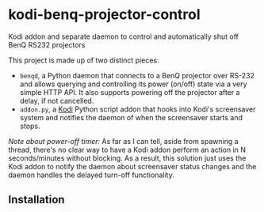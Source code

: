# kodi-benq-projector-control

Kodi addon and separate daemon to control and automatically shut off BenQ RS232 projectors

This project is made up of two distinct pieces:

* ``benqd``, a Python daemon that connects to a BenQ projector over RS-232 and allows querying and controlling its power (on/off) state via a very simple HTTP API. It also supports powering off the projector after a delay, if not cancelled.
* ``addon.py``, a [Kodi](https://kodi.tv/) Python script addon that hooks into Kodi's screensaver system and notifies the daemon of when the screensaver starts and stops.

*Note about power-off timer:* As far as I can tell, aside from spawning a thread, there's no clear way to have a Kodi addon perform an action in N seconds/minutes without blocking. As a result, this solution just uses the Kodi addon to notify the daemon about screensaver status changes and the daemon handles the delayed turn-off functionality.

## Installation


